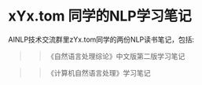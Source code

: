 # xYx.tom 同学的NLP学习笔记

AINLP技术交流群里zYx.tom同学的两份NLP读书笔记，包括:

>> 《自然语言处理综论》中文版第二版学习笔记

>> 《计算机自然语言处理》学习笔记
